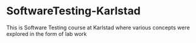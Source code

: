 # SoftwareTesting-Karlstad
This is Software Testing course at Karlstad where various concepts were explored in the form of lab work
